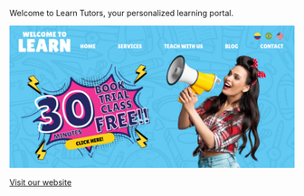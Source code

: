 Welcome to Learn Tutors, your personalized learning portal.

![Preview of Learn Tutors](./static/img-learn-tutors/landing-page.png)

[Visit our website](https://learn-tutors.com)
